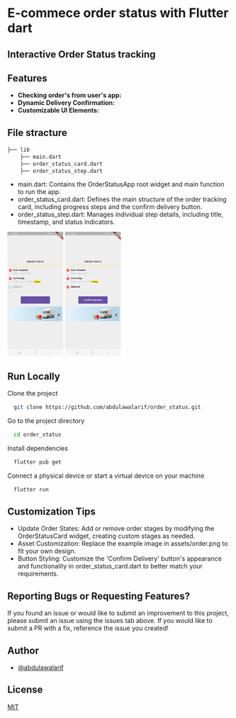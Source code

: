 
# E-commece order status with Flutter dart
  
  ## Interactive Order Status tracking 


## Features
* **Checking order's from user's app:**  
* **Dynamic Delivery Confirmation:** 
* **Customizable UI Elements:** 

## File stracture

    
    ├── lib
        ├── main.dart                  
        ├── order_status_card.dart   
        ├── order_status_step.dart   
 
  - main.dart: Contains the OrderStatusApp root widget and main function to run the app.
  - order_status_card.dart: Defines the main structure of the order tracking card, including progress steps and the confirm delivery button.
  - order_status_step.dart: Manages individual step details, including title, timestamp, and status indicators.
 
<p float="left">
 <img src="demo/two.jpg" width="25%" alt="Another demo of this application" />
 <img src="demo/one.jpg" width="25%" alt="Demo of this application" />
</p>

 

## Run Locally

Clone the project

```bash
  git clone https://github.com/abdulawalarif/order_status.git
```

Go to the project directory

```bash
  cd order_status
```

Install dependencies

```bash
  flutter pub get
```

Connect a physical device or start a virtual device on your machine

```bash
  flutter run
```

## Customization Tips
- Update Order States: Add or remove order stages by modifying the OrderStatusCard widget, creating custom stages as needed.
- Asset Customization: Replace the example image in assets/order.png to fit your own design.
- Button Styling: Customize the 'Confirm Delivery' button's appearance and functionality in order_status_card.dart to better match your requirements.

## Reporting Bugs or Requesting Features?

If you found an issue or would like to submit an improvement to this project,
please submit an issue using the issues tab above. If you would like to submit a PR with a fix, reference the issue you created!

 
## Author

- [@abdulawalarif](https://github.com/abdulawalarif) 
  
## License

[MIT](https://choosealicense.com/licenses/mit/)
